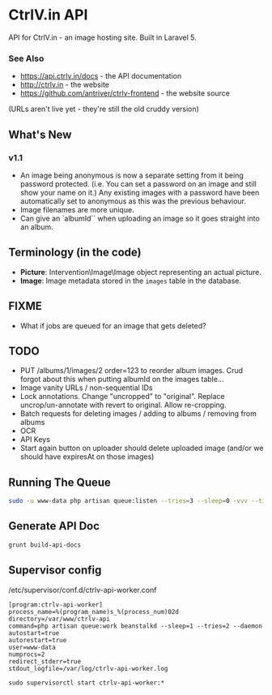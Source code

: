 # CtrlV.in API

API for CtrlV.in - an image hosting site. Built in Laravel 5.

### See Also
* https://api.ctrlv.in/docs - the API documentation
* http://ctrlv.in - the website
* https://github.com/antriver/ctrlv-frontend - the website source

(URLs aren't live yet - they're still the old cruddy version)

## What's New

### v1.1
* An image being anonymous is now a separate setting from it being password protected. (i.e. You can set a password on an image and still show your name on it.) Any existing images with a password have been automatically set to anonymous as this was the previous behaviour.
* Image filenames are more unique.
* Can give an `albumId`` when uploading an image so it goes straight into an album.

## Terminology (in the code)
* **Picture**: Intervention\Image\Image object representing an actual picture.
* **Image**: Image metadata stored in the `images` table in the database.

## FIXME
* What if jobs are queued for an image that gets deleted?

## TODO
* PUT /albums/1/images/2 order=123 to reorder album images. Crud forgot about this when putting albumId on the images table...
* Image vanity URLs / non-sequential IDs
* Lock annotations. Change "uncropped" to "original". Replace uncrop/un-annotate with revert to original. Allow re-cropping.
* Batch requests for deleting images / adding to albums / removing from albums
* OCR
* API Keys
* Start again button on uploader should delete uploaded image (and/or we should have expiresAt on those images)

## Running The Queue
```bash
sudo -u www-data php artisan queue:listen --tries=3 --sleep=0 -vvv --timeout=600
```

## Generate API Doc
```bash
grunt build-api-docs
```
## Supervisor config

/etc/supervisor/conf.d/ctrlv-api-worker.conf
```
[program:ctrlv-api-worker]
process_name=%(program_name)s_%(process_num)02d
directory=/var/www/ctrlv-api
command=php artisan queue:work beanstalkd --sleep=1 --tries=2 --daemon
autostart=true
autorestart=true
user=www-data
numprocs=2
redirect_stderr=true
stdout_logfile=/var/log/ctrlv-api-worker.log
```

```
sudo supervisorctl start ctrlv-api-worker:*
```
